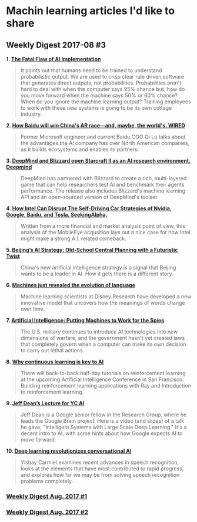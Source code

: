 # Machin learning articles I'd like to share

## Weekly Digest 2017-08 \#3

**1. [The Fatal Flaw of AI Implementation](http://sloanreview.mit.edu/article/the-fatal-flaw-of-ai-implementation/)**

> It points out that humans need to be trained to understand probabilistic output. We are used to crisp clear rule driven software that generates direct outputs, not probabilities. Probabilities aren't hard to deal with when the computer says 95% chance but, how do you move forward when the machine says 50% or 60% chance? 
When do you ignore the machine learning output?  Training employees to work with these new systems is going to be its own cottage industry.

**2. [How Baidu will win China's AR race—and, maybe, the world's. WIRED](https://www.wired.com/story/how-baidu-will-win-chinas-ai-raceand-maybe-the-worlds/)**

> Former Microsoft engineer and current Baidu COO Qi Lu talks about the advantages the AI company has over North American companies, as it builds ecosystems and enables its partners. 

**3. [DeepMind and Blizzard open Starcraft II as an AI research environment. Deepmind](https://deepmind.com/blog/deepmind-and-blizzard-open-starcraft-ii-ai-research-environment/)**

> DeepMind has partnered with Blizzard to create a rich, multi-layered game that can help researchers test AI and benchmark their agents performance. The release also includes Blizzard's machine learning API and an open-sourced version of DeepMind's toolset. 

**4. [How Intel Can Disrupt The Self-Driving Car Strategies of Nvidia, Google, Baidu, and Tesla.  SeekingAlpha.](https://seekingalpha.com/article/4098235-intel-can-disrupt-self-driving-car-strategies-nvidia-google-baidu-tesla)**

> Written from a more financial and market analysis point of view, this analysis of the MobileEye acqusition lays out a nice case for how Intel might make a strong A.I. related comeback.

**5. [Beijing’s AI Strategy: Old-School Central Planning with a Futuristic Twist](https://www.cfr.org/blog/beijings-ai-strategy-old-school-central-planning-futuristic-twist)**
> China's new artificial intelligence strategy is a signal that Beijing wants to be a leader in AI. How it gets there is a different story.

**6. [Machines just revealed the evolution of language](https://www.eurekalert.org/pub_releases/2017-08/dr-mjr080717.php)**
> Machine learning scientists at Disney Research have developed a new innovative model that uncovers how the meanings of words change over time.

**7. [Artificial Intelligence: Putting Machines to Work for the Spies](https://www.usnews.com/news/national-news/articles/2017-08-10/artificial-intelligence-putting-machines-to-work-for-the-spies)**
> The U.S. military continues to introduce AI technologies into new dimensions of warfare, and the government hasn't yet created laws that completely govern when a computer can make its own decision to carry out lethal actions.

**8. [Why continuous learning is key to AI](https://www.oreilly.com/ideas/why-continuous-learning-is-key-to-ai?imm_mid=0f571b&cmp=em-data-na-na-newsltr_ai_20170814)**
>There will back-to-back half-day tutorials on reinforcement learning at the upcoming Artificial Intelligence Conference in San Francisco: Building reinforcement learning applications with Ray and Introduction to reinforcement learning.

**9. [Jeff Dean’s Lecture for YC AI](https://blog.ycombinator.com/jeff-deans-lecture-for-yc-ai/?imm_mid=0f571b&cmp=em-data-na-na-newsltr_ai_20170814)**
> Jeff Dean is a Google senior fellow in the Research Group, where he leads the Google Brain project. Here is a video (and slides) of a talk he gave, "Intelligent Systems with Large Scale Deep Learning." It's a decent intro to AI, with some hints about how Google expects AI to move forward.

**10. [Deep learning revolutionizes conversational AI](https://www.oreilly.com/ideas/deep-learning-revolutionizes-conversational-ai?imm_mid=0f571b&cmp=em-data-na-na-newsltr_ai_20170814)**
> Yishay Carmiel examines recent advances in speech recognition, looks at the elements that have most contributed to rapid progress, and explores how far we may be from solving speech recognition problems completely.


### [Weekly Digest Aug. 2017 \#1](https://github.com/basicmi/Machine-Learning-Articles/blob/master/WeeklyDigest2017-08_1.md)
### [Weekly Digest Aug. 2017 \#2](https://github.com/basicmi/Machine-Learning-Articles/blob/master/WeeklyDigest2017-08_2.md)
